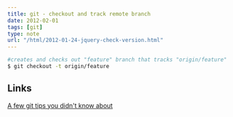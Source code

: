 ```yaml
---
title: git - checkout and track remote branch
date: 2012-02-01
tags: [git]
type: note
url: "/html/2012-01-24-jquery-check-version.html"
---
```



```bash
#creates and checks out "feature" branch that tracks "origin/feature"
$ git checkout -t origin/feature
```

<!-- more -->
Links
-----------------
[A few git tips you didn't know about](http://mislav.uniqpath.com/2010/07/git-tips/)
